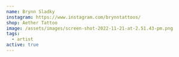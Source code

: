 ```yaml
---
name: Brynn Sladky
instagram: https://www.instagram.com/brynntattoos/
shop: Aether Tattoo
image: /assets/images/screen-shot-2022-11-21-at-2.51.43-pm.png
tags:
  - artist
active: true
---
```

